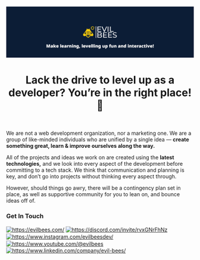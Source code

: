 <p align="center">
  <a href="https://github.com/Evil-Bees/">
    <img src="https://raw.githubusercontent.com/Evil-Bees/.github/master/profile-readme.png" alt="Evil Bees logo" width="1100" />
  </a>
</p>

<h1 align="center">Lack the drive to level up as a developer? You’re in the right place! 🎉</h1>
<br>

We are not a web development organization, nor a marketing one. We are a group of like-minded individuals who are unified by a single idea —  **create something great, learn & improve ourselves along the way.**

All of the projects and ideas we work on are created using the **latest technologies,** and we look into every aspect of the development before committing  to a tech stack. We think that communication and planning is key, and don’t go into projects without thinking every aspect through.

However, should things go awry, there will be a contingency plan set in place, as well as supportive community for you to lean on, and bounce ideas off of.

<h3 align="left">Get In Touch</h3>
<p align="left">
  <a href="https://evilbees.com/" target="blank"
    ><img
      align="center"
      src="https://avatars.githubusercontent.com/u/115155319?s=200&v=4"
      alt="https://evilbees.com/"
      height="30"
      width="30"
  /></a>
  <a href="https://discord.com/invite/rvxGNrFhNz" target="blank"
    ><img
      align="center"
      src="https://raw.githubusercontent.com/rahuldkjain/github-profile-readme-generator/master/src/images/icons/Social/discord.svg"
      alt="https://discord.com/invite/rvxGNrFhNz"
      height="30"
      width="40"
  /></a>
  <a href="https://www.instagram.com/evilbeesdev/" target="blank"
    ><img
      align="center"
      src="https://raw.githubusercontent.com/rahuldkjain/github-profile-readme-generator/master/src/images/icons/Social/instagram.svg"
      alt="https://www.instagram.com/evilbeesdev/"
      height="30"
      width="40"
  /></a>
  <a href="https://www.youtube.com/@evilbees" target="blank"
    ><img
      align="center"
      src="https://raw.githubusercontent.com/rahuldkjain/github-profile-readme-generator/master/src/images/icons/Social/youtube.svg"
      alt="https://www.youtube.com/@evilbees"
      height="30"
      width="40"
  /></a>
  <a href="https://www.linkedin.com/company/evil-bees/" target="blank"
    ><img
      align="center"
      src="https://raw.githubusercontent.com/rahuldkjain/github-profile-readme-generator/master/src/images/icons/Social/linked-in-alt.svg"
      alt="https://www.linkedin.com/company/evil-bees/"
      height="30"
      width="40"
  /></a>
</p>
